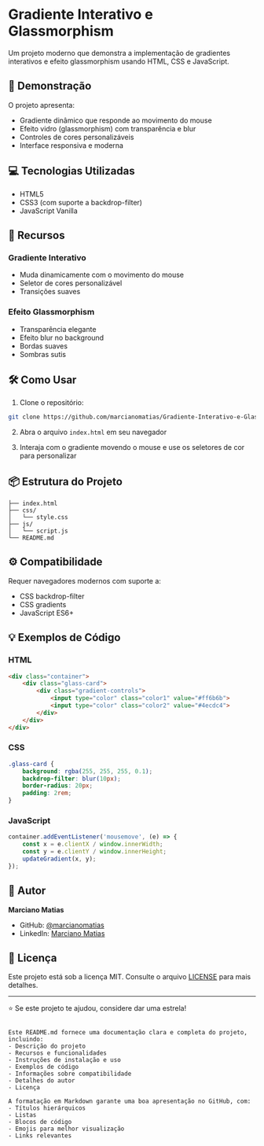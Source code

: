 
# Gradiente Interativo e Glassmorphism

Um projeto moderno que demonstra a implementação de gradientes interativos e efeito glassmorphism usando HTML, CSS e JavaScript.

## 🚀 Demonstração

O projeto apresenta:
- Gradiente dinâmico que responde ao movimento do mouse
- Efeito vidro (glassmorphism) com transparência e blur
- Controles de cores personalizáveis
- Interface responsiva e moderna

## 💻 Tecnologias Utilizadas

- HTML5
- CSS3 (com suporte a backdrop-filter)
- JavaScript Vanilla

## 🎨 Recursos

### Gradiente Interativo
- Muda dinamicamente com o movimento do mouse
- Seletor de cores personalizável
- Transições suaves

### Efeito Glassmorphism
- Transparência elegante
- Efeito blur no background
- Bordas suaves
- Sombras sutis

## 🛠️ Como Usar

1. Clone o repositório:
```bash
git clone https://github.com/marcianomatias/Gradiente-Interativo-e-Glassmorphism.git
```

2. Abra o arquivo `index.html` em seu navegador

3. Interaja com o gradiente movendo o mouse e use os seletores de cor para personalizar

## 📦 Estrutura do Projeto

```
├── index.html
├── css/
│   └── style.css
├── js/
│   └── script.js
└── README.md
```

## ⚙️ Compatibilidade

Requer navegadores modernos com suporte a:
- CSS backdrop-filter
- CSS gradients
- JavaScript ES6+

## 💡 Exemplos de Código

### HTML
```html
<div class="container">
    <div class="glass-card">
        <div class="gradient-controls">
            <input type="color" class="color1" value="#ff6b6b">
            <input type="color" class="color2" value="#4ecdc4">
        </div>
    </div>
</div>
```

### CSS
```css
.glass-card {
    background: rgba(255, 255, 255, 0.1);
    backdrop-filter: blur(10px);
    border-radius: 20px;
    padding: 2rem;
}
```

### JavaScript
```javascript
container.addEventListener('mousemove', (e) => {
    const x = e.clientX / window.innerWidth;
    const y = e.clientY / window.innerHeight;
    updateGradient(x, y);
});
```

## 👤 Autor

**Marciano Matias**
- GitHub: [@marcianomatias](https://github.com/marcianomatias)
- LinkedIn: [Marciano Matias](https://www.linkedin.com/in/marcianomatias/)

## 📝 Licença

Este projeto está sob a licença MIT. Consulte o arquivo [LICENSE](LICENSE) para mais detalhes.

---

⭐️ Se este projeto te ajudou, considere dar uma estrela!

```

Este README.md fornece uma documentação clara e completa do projeto, incluindo:
- Descrição do projeto
- Recursos e funcionalidades
- Instruções de instalação e uso
- Exemplos de código
- Informações sobre compatibilidade
- Detalhes do autor
- Licença

A formatação em Markdown garante uma boa apresentação no GitHub, com:
- Títulos hierárquicos
- Listas
- Blocos de código
- Emojis para melhor visualização
- Links relevantes
